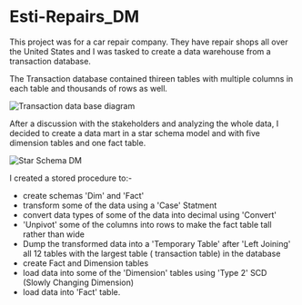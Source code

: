 # Esti-Repairs_DM

This project was for a car repair company. They have repair shops all over the United States and I was tasked to create a data warehouse from a transaction database. 

The Transaction database contained thireen tables with multiple columns in each table and thousands of rows as well.

![Transaction data base diagram](https://user-images.githubusercontent.com/82042663/113946462-1e291c80-97ce-11eb-8b16-c4e88c58b6e7.PNG)


After a discussion with the stakeholders and analyzing the whole data, I decided to create a data mart in a star schema model and with five dimension tables and one fact table.


![Star Schema DM](https://user-images.githubusercontent.com/82042663/113946435-12d5f100-97ce-11eb-9fa5-4b4120981e66.PNG)

I created a stored procedure to:-

-   create schemas 'Dim' and 'Fact'
-   transform some of the data using a 'Case' Statment
-   convert data types of some of the data into decimal using 'Convert' 
-   'Unpivot' some of the columns into rows to make the fact table tall rather than wide       
-   Dump the transformed data into a 'Temporary Table' after 'Left Joining' all 12 tables with the largest table ( transaction table) in the database
-   create Fact and Dimension tables
-   load data into some of the 'Dimension' tables using 'Type 2' SCD (Slowly Changing Dimension)
-   load data into 'Fact' table.


